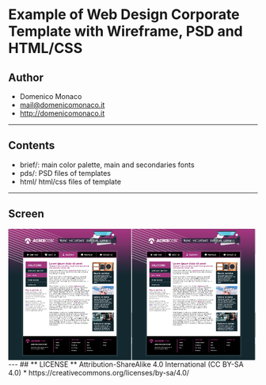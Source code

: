 # Example of Web Design Corporate Template with Wireframe, PSD and HTML/CSS

## **Author**
 * Domenico Monaco
 * mail@domenicomonaco.it
 * http://domenicomonaco.it
---
## **Contents**
 * brief/: main color palette, main and secondaries fonts
 * pds/: PSD files of templates
 * html/ html/css files of template
 
---
## **Screen**
 <img align="left" width="250" src="https://github.com/domenicomonaco/example-psd-to-html-css-template/blob/master/_docs/screen/Solution_2.png?raw=true">

 <img align="left" width="250" src="https://github.com/domenicomonaco/example-psd-to-html-css-template/blob/master/_docs/screen/Solution_2.png?raw=true">
---
 ## ** LICENSE **
Attribution-ShareAlike 4.0 International (CC BY-SA 4.0)
 * https://creativecommons.org/licenses/by-sa/4.0/